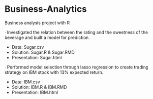 # Business-Analytics
Business analysis project with R

· Investigated the relation between the rating and the sweetness of the beverage and built a model for prediction.
- Data: Sugar.csv
- Solution: Sugar.R & Sugar.RMD
- Presentation: Sugar.html

· Performed model selection through lasso regression to create trading strategy on IBM stock with 13% expected return.
- Data: IBM.csv
- Solution: IBM.R & IBM.RMD
- Presentation: IBM.html
